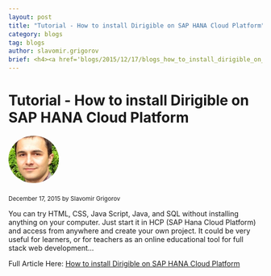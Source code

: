 ```yaml
---
layout: post
title: "Tutorial - How to install Dirigible on SAP HANA Cloud Platform"
category: blogs
tag: blogs
author: slavomir.grigorov
brief: <h4><a href='blogs/2015/12/17/blogs_how_to_install_dirigible_on_sap_hana_cloud_platform.html'>Tutorial - How to install Dirigible on SAP HANA Cloud Platform</a></h4> <sub class="post-info">December 17, 2015 by Slavomir Grigorov</sub></br>You can try HTML, CSS, Java Script, Java, and SQL without installing anything on your computer. Just start it in HCP (SAP Hana Cloud Platform) and access from anywhere and create your own project. It could be very useful for learners, or for teachers as an online educational tool for full stack web development...<br>
---
```


Tutorial - How to install Dirigible on SAP HANA Cloud Platform
===

<img class="img-responsive" src="/img/team/slavomir.grigorov.png" style="border-radius: 50%;">
<br>

<sub class="post-info">December 17, 2015 by Slavomir Grigorov</sub>

You can try HTML, CSS, Java Script, Java, and SQL without installing anything on your computer. Just start it in HCP (SAP Hana Cloud Platform) and access from anywhere and create your own project. It could be very useful for learners, or for teachers as an online educational tool for full stack web development...

Full Article Here: [How to install Dirigible on SAP HANA Cloud Platform](http://scn.sap.com/blogs/slavomir/2015/12/17/how-to-install-dirigible-on-sap-hana-cloud-platform)

